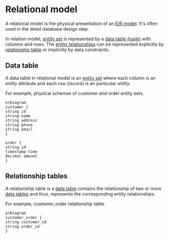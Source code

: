# Relational model

A relational model is the physical presentation of an [E/R model](er.md). It's often used in the detail database design
step.

In relation model, [entity set](er.md#entity-sets) is represented by a [data table (tuple)](#data-table) with columns
and
rows. The [entity relationships](er.md#entity-relationships) can be represented explicitly
by [relationship table](#relationship-tables) or implicitly by data
constraints.

## Data table

A data table in relational model is an [entity set](er.md#entity-sets) where each column is an entity attribute and each
row (record) is an particular entity.

For example, physical schemas of customer and order entity sets.

```mermaid
erDiagram
customer {
string id
string name
string address
string phone
string email
}

order {
string id
timestamp time
decimal amount
}
```

## Relationship tables

A relationship table is a [data table](#data-table) contains the relationship of two or more [data tables](#data-table)
and thus, represents the corresponding entity relationships.

For example, customer_order relationship table.

```mermaid
erDiagram
customer_order {
string customer_id
string order_id
}
```
